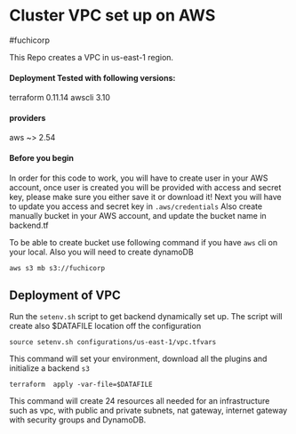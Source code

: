 # Cluster VPC set up on AWS
#fuchicorp


This Repo creates a VPC in us-east-1 region.

#### Deployment Tested with following versions:
terraform 0.11.14
awscli 3.10

#### providers
aws ~> 2.54


#### Before you begin
In order for this code to work, you will have to create user in your AWS account, once user is created you will be provided with access and secret key, please make sure you either save it or download it!
Next you will have to update you access and secret key in `.aws/credentials`
Also create manually bucket in your AWS account, and update the bucket name in backend.tf 

To be able to create bucket use following command if you have `aws` cli on your local. Also you will need to create dynamoDB
```
aws s3 mb s3://fuchicorp
```


## Deployment of VPC
Run the `setenv.sh` script to get backend dynamically set up. The script will create also $DATAFILE location off the configuration

```
source setenv.sh configurations/us-east-1/vpc.tfvars
```


This command will set your environment, download all the plugins  and initialize a backend `s3`
```
terraform  apply -var-file=$DATAFILE
```


This command will create 24 resources all needed for an infrastructure such as vpc, with public and private subnets, nat gateway, internet gateway with security groups and DynamoDB.

